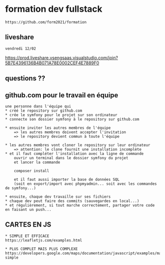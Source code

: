 # formation dev fullstack

    https://github.com/form2021/formation

## liveshare

    vendredi 12/02

https://prod.liveshare.vsengsaas.visualstudio.com/join?5B7E4396136B4B071A78E0002CEF4E7889F0

## questions ??

## github.com pour le travail en équipe

    une personne dans l'équipe qui 
    * créé le repository sur github.com
    * crée le symfony pour le projet sur son ordinateur
    * connecte son dossier symfony à le repository sur github.com

    * ensuite inviter les autres membres de l'équipe
        => les autres membres doivent accepter l'invitation
        => le repository devient commun à toute l'équipe

    * les autres membres vont cloner le repository sur leur ordinateur
        => attention: le clone fournit une installation incomplète
    * et il faut compléter l'installation avec la ligne de commande
        ouvrir un terminal dans le dossier symfony du projet
        et lancer la commande 

        composer install

        et il faut aussi importer la base de données SQL
        (soit en export/import avec phpmyadmin... soit avec les commandes de symfony...)

    * ensuite, chaque dev travaille sur ses fichiers
    * chaque dev peut faire des commits (sauvegardes en local...)
    * et régulièrement, si tout marche correctement, partager votre code en faisant un push...


## CARTES EN JS

    * SIMPLE ET EFFICACE
    https://leafletjs.com/examples.html

    * PLUS COMPLET MAIS PLUS COMPLEXE
    https://developers.google.com/maps/documentation/javascript/examples/marker-simple

    

